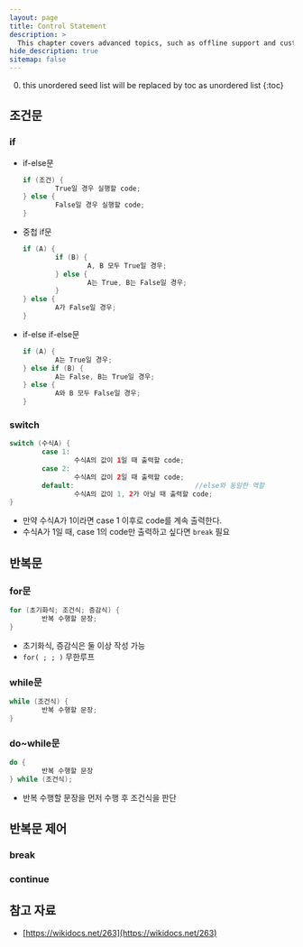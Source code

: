 ```yaml
---
layout: page
title: Control Statement
description: >
  This chapter covers advanced topics, such as offline support and custom JS builds. Codings skills are recommended.
hide_description: true
sitemap: false
---
```

0. this unordered seed list will be replaced by toc as unordered list
{:toc}

## 조건문

### if
- if-else문
    ```java
    if (조건) {
    		True일 경우 실행할 code;
    } else {
    		False일 경우 실행할 code;
    }
    ```
- 중첩 if문
    ```java
    if (A) {
    		if (B) {
    				A, B 모두 True일 경우;
    		} else {
    				A는 True, B는 False일 경우;
    		}
    } else {
    		A가 False일 경우;
    }
    ```
- if-else if-else문
    
    ```java
    if (A) {
    		A는 True일 경우;
    } else if (B) {
    		A는 False, B는 True일 경우;
    } else {
    		A와 B 모두 False일 경우;
    }
    ```

### switch
```java
switch (수식A) {
		case 1:
				수식A의 값이 1일 때 출력할 code;
		case 2:
				수식A의 값이 2일 때 출력할 code;
		default:                              //else와 동일한 역할
				수식A의 값이 1, 2가 아닐 때 출력할 code;
}
```
- 만약 수식A가 1이라면 case 1 이후로 code를 계속 출력한다.
- 수식A가 1일 때, case 1의 code만 출력하고 싶다면 `break` 필요

## 반복문
### for문
```java
for (초기화식; 조건식; 증감식) {
		반복 수행할 문장;
}
```
- 초기화식, 증감식은 둘 이상 작성 가능
- `for( ; ; )` 무한루프

### while문
```java
while (조건식) {
		반복 수행할 문장;
}
```

### do~while문
```java
do {
		반복 수행할 문장
} while (조건식);
```
- 반복 수행할 문장을 먼저 수행 후 조건식을 판단

## 반복문 제어
### break
### continue

## 참고 자료
- [https://wikidocs.net/263](https://wikidocs.net/263)
